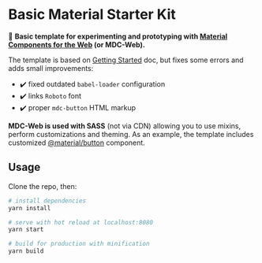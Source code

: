 # Basic Material Starter Kit


:rocket: **Basic template for experimenting and prototyping with [Material Components for the Web](https://material.io/develop/web) (or MDC-Web).**

The template is based on [Getting Started](https://material.io/develop/web/docs/getting-started) doc, but fixes some errors and adds small improvements:

- :heavy_check_mark: fixed outdated `babel-loader` configuration
- :heavy_check_mark: links `Roboto` font
- :heavy_check_mark: proper `mdc-button` HTML markup


**MDC-Web is used with SASS** (not via CDN) allowing you to use mixins, perform customizations and theming. As an example, the template includes customized [@material/button](https://material.io/components/buttons/web) component.


## Usage

Clone the repo, then:

``` bash
# install dependencies
yarn install

# serve with hot reload at localhost:8080
yarn start

# build for production with minification
yarn build
```
